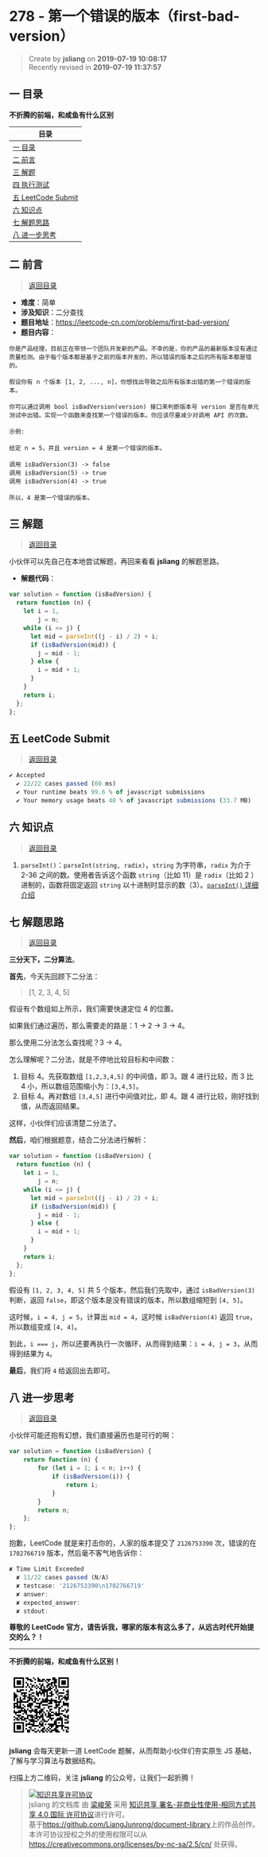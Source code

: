 278 - 第一个错误的版本（first-bad-version）
===

> Create by **jsliang** on **2019-07-19 10:08:17**  
> Recently revised in **2019-07-19 11:37:57**

## <a name="chapter-one" id="chapter-one">一 目录</a>

**不折腾的前端，和咸鱼有什么区别**

| 目录 |
| --- | 
| [一 目录](#chapter-one) | 
| <a name="catalog-chapter-two" id="catalog-chapter-two"></a>[二 前言](#chapter-two) |
| <a name="catalog-chapter-three" id="catalog-chapter-three"></a>[三 解题](#chapter-three) |
| <a name="catalog-chapter-four" id="catalog-chapter-four"></a>[四 执行测试](#chapter-four) |
| <a name="catalog-chapter-five" id="catalog-chapter-five"></a>[五 LeetCode Submit](#chapter-five) |
| <a name="catalog-chapter-six" id="catalog-chapter-six"></a>[六 知识点](#chapter-six) |
| <a name="catalog-chapter-seven" id="catalog-chapter-seven"></a>[七 解题思路](#chapter-seven) |
| <a name="catalog-chapter-eight" id="catalog-chapter-eight"></a>[八 进一步思考](#chapter-eight) |

## <a name="chapter-two" id="chapter-two">二 前言</a>

> [返回目录](#chapter-one)

* **难度**：简单
* **涉及知识**：二分查找
* **题目地址**：https://leetcode-cn.com/problems/first-bad-version/
* **题目内容**：

```
你是产品经理，目前正在带领一个团队开发新的产品。不幸的是，你的产品的最新版本没有通过质量检测。由于每个版本都是基于之前的版本开发的，所以错误的版本之后的所有版本都是错的。

假设你有 n 个版本 [1, 2, ..., n]，你想找出导致之后所有版本出错的第一个错误的版本。

你可以通过调用 bool isBadVersion(version) 接口来判断版本号 version 是否在单元测试中出错。实现一个函数来查找第一个错误的版本。你应该尽量减少对调用 API 的次数。

示例:

给定 n = 5，并且 version = 4 是第一个错误的版本。

调用 isBadVersion(3) -> false
调用 isBadVersion(5) -> true
调用 isBadVersion(4) -> true

所以，4 是第一个错误的版本。
```

## <a name="chapter-three" id="chapter-three">三 解题</a>

> [返回目录](#chapter-one)

小伙伴可以先自己在本地尝试解题，再回来看看 **jsliang** 的解题思路。

* **解题代码**：

```js
var solution = function (isBadVersion) {
  return function (n) {
    let i = 1,
        j = n;
    while (i <= j) {
      let mid = parseInt((j - i) / 2) + i;
      if (isBadVersion(mid)) {
        j = mid - 1;
      } else {
        i = mid + 1;
      }
    }
    return i;
  };
};
```

## <a name="chapter-four" id="chapter-four">五 LeetCode Submit</a>

> [返回目录](#chapter-one)

```js
✔ Accepted
  ✔ 22/22 cases passed (60 ms)
  ✔ Your runtime beats 99.6 % of javascript submissions
  ✔ Your memory usage beats 40 % of javascript submissions (33.7 MB)
```

## <a name="chapter-five" id="chapter-five">六 知识点</a>

> [返回目录](#chapter-one)

1. `parseInt()`：`parseInt(string, radix)`，`string` 为字符串，`radix` 为介于 2-36 之间的数。使用者告诉这个函数 `string`（比如 11）是 `radix`（比如 2 ）进制的，函数将固定返回 `string` 以十进制时显示的数（3）。[`parseInt()` 详细介绍](https://github.com/LiangJunrong/document-library/blob/master/JavaScript-library/JavaScript/Function/parseInt.md)

## <a name="chapter-six" id="chapter-six">七 解题思路</a>

> [返回目录](#chapter-one)

**三分天下，二分算法**。

**首先**，今天先回顾下二分法：

> [1, 2, 3, 4, 5]

假设有个数组如上所示，我们需要快速定位 4 的位置。

如果我们通过遍历，那么需要走的路是：1 -> 2 -> 3 -> 4。

那么使用二分法怎么查找呢？3 -> 4。

怎么理解呢？二分法，就是不停地比较目标和中间数：

1. 目标 4。先获取数组 `[1,2,3,4,5]` 的中间值，即 3。跟 4 进行比较，而 3 比 4 小，所以数组范围缩小为：`[3,4,5]`。
2. 目标 4。再对数组 `[3,4,5]` 进行中间值对比，即 4。跟 4 进行比较，刚好找到值，从而返回结果。

这样，小伙伴们应该清楚二分法了。

**然后**，咱们根据题意，结合二分法进行解析：

```js
var solution = function (isBadVersion) {
  return function (n) {
    let i = 1,
        j = n;
    while (i <= j) {
      let mid = parseInt((j - i) / 2) + i;
      if (isBadVersion(mid)) {
        j = mid - 1;
      } else {
        i = mid + 1;
      }
    }
    return i;
  };
};
```

假设有 `[1, 2, 3, 4, 5]` 共 5 个版本，然后我们先取中，通过 `isBadVersion(3)` 判断，返回 `false`，即这个版本是没有错误的版本，所以数组缩短到 `[4, 5]`。

这时候，`i = 4, j = 5`，计算出 `mid = 4`，这时候 `isBadVersion(4)` 返回 `true`，所以数组变成 `[4, 4]`。

到此，`i === j`，所以还要再执行一次循环，从而得到结果：`i = 4, j = 3`，从而得到结果为 `4`。

**最后**，我们将 `4` 给返回出去即可。

## <a name="chapter-seven" id="chapter-seven">八 进一步思考</a>

> [返回目录](#chapter-one)

小伙伴可能还抱有幻想，我们直接遍历也是可行的啊：

```js
var solution = function (isBadVersion) {
	return function (n) {
		for (let i = 1; i < n; i++) {
			if (isBadVersion(i)) {
				return i;
			}
		}
		return n;
	};
};
```

抱歉，LeetCode 就是来打击你的，人家的版本提交了 `2126753390` 次，错误的在 `1702766719` 版本，然后毫不客气地告诉你：

```js
✘ Time Limit Exceeded
  ✘ 11/22 cases passed (N/A)
  ✘ testcase: '2126753390\n1702766719'
  ✘ answer: 
  ✘ expected_answer: 
  ✘ stdout:
```

**尊敬的 LeetCode 官方，请告诉我，哪家的版本有这么多了，从远古时代开始提交的么？！**

---

**不折腾的前端，和咸鱼有什么区别！**

![图](../../../public-repertory/img/z-small-wechat-public-address.jpg)

**jsliang** 会每天更新一道 LeetCode 题解，从而帮助小伙伴们夯实原生 JS 基础，了解与学习算法与数据结构。

扫描上方二维码，关注 **jsliang** 的公众号，让我们一起折腾！

> <a rel="license" href="http://creativecommons.org/licenses/by-nc-sa/4.0/"><img alt="知识共享许可协议" style="border-width:0" src="https://i.creativecommons.org/l/by-nc-sa/4.0/88x31.png" /></a><br /><span xmlns:dct="http://purl.org/dc/terms/" property="dct:title">jsliang 的文档库</span> 由 <a xmlns:cc="http://creativecommons.org/ns#" href="https://github.com/LiangJunrong/document-library" property="cc:attributionName" rel="cc:attributionURL">梁峻荣</a> 采用 <a rel="license" href="http://creativecommons.org/licenses/by-nc-sa/4.0/">知识共享 署名-非商业性使用-相同方式共享 4.0 国际 许可协议</a>进行许可。<br />基于<a xmlns:dct="http://purl.org/dc/terms/" href="https://github.com/LiangJunrong/document-library" rel="dct:source">https://github.com/LiangJunrong/document-library</a>上的作品创作。<br />本许可协议授权之外的使用权限可以从 <a xmlns:cc="http://creativecommons.org/ns#" href="https://creativecommons.org/licenses/by-nc-sa/2.5/cn/" rel="cc:morePermissions">https://creativecommons.org/licenses/by-nc-sa/2.5/cn/</a> 处获得。